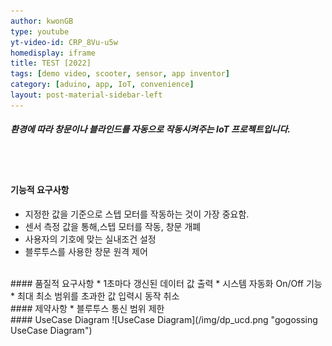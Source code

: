 ```yaml
---
author: kwonGB
type: youtube
yt-video-id: CRP_8Vu-u5w
homedisplay: iframe
title: TEST [2022]
tags: [demo video, scooter, sensor, app inventor]
category: [aduino, app, IoT, convenience]
layout: post-material-sidebar-left
---
```

##### 환경에 따라 창문이나 블라인드를 자동으로 작동시켜주는 IoT 프로젝트입니다.
<br><br>
#### 기능적 요구사항
* 지정한 값을 기준으로 스텝 모터를 작동하는 것이 가장 중요함.
* 센서 측정 값을 통해,스텝 모터를 작동, 창문 개폐
* 사용자의 기호에 맞는 실내조건 설정
* 블루투스를 사용한 창문 원격 제어

<br>
#### 품질적 요구사항
* 1초마다 갱신된 데이터 값 출력
* 시스템 자동화 On/Off 기능
* 최대 최소 범위를 초과한 값 입력시 동작 취소

<br>
#### 제약사항
* 블루투스 통신 범위 제한

<br>
#### UseCase Diagram
![UseCase Diagram](/img/dp_ucd.png "gogossing UseCase Diagram")
